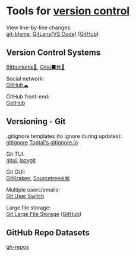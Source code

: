 
# Tools for [version control](https://trendless.tech/version-control/)

View line-by-line changes:  
[git-blame](https://www.git-scm.com/docs/git-blame),
[GitLens(VS Code)](https://gitlens.amod.io/) ([GitHub](https://github.com/gitkraken/vscode-gitlens))

## Version Control Systems

[Bitbucket⊞🐧](https://bitbucket.org/),
[Git⊞■⌘🐧](https://git-scm.com/)

Social network:  
[GitHub☁](https://github.com/)

GitHub front-end:  
[GotHub](https://gh.akisblack.dev/)

## Versioning - Git

.gitignore templates (to ignore during updates):  
[gitignore](https://github.com/github/gitignore/)
[Toptal's gitignore.io](https://www.toptal.com/developers/gitignore)

Git TUI:  
[gitui](https://github.com/Extrawurst/gitui),
[lazygit](https://github.com/jesseduffield/lazygit)

Git GUI:  
[GitKraken](https://www.gitkraken.com/),
[Sourcetree⊞⌘](https://www.sourcetreeapp.com/)

Multiple users/emails:  
[Git User Switch](https://github.com/geongeorge/Git-User-Switch)

Large file storage:  
[Git Large File Storage](https://git-lfs.github.com/) ([GitHub](https://github.com/git-lfs/git-lfs))

## GitHub Repo Datasets

[gh-repos](https://github.com/a2u/gh-repos)
